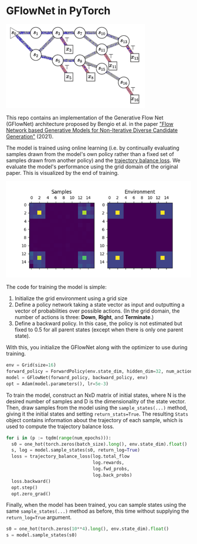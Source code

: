 # GFlowNet in PyTorch

![gflownet](images/gflownet_anim.gif)

This repo contains an implementation of the Generative Flow Net (GFlowNet) architecture proposed by Bengio et al. in the paper ["Flow Network based Generative Models for Non-Iterative Diverse Candidate Generation"](https://arxiv.org/abs/2106.04399) (2021).

The model is trained using online learning (i.e. by continually evaluating samples drawn from the model's own policy rather than a fixed set of samples drawn from another policy) and the [trajectory balance loss](https://arxiv.org/abs/2201.13259). We evaluate the model's performance using the grid domain of the original paper. This is visualized by the end of training.

![samples](images/samples.png)

The code for training the model is simple:

1. Initialize the grid environment using a grid size
2. Define a policy network taking a state vector as input and outputting a vector of probabilities over possible actions. (In the grid domain, the number of actions is three: **Down**, **Right**, and **Terminate**.)
3. Define a backward policy. In this case, the policy is not estimated but fixed to 0.5 for all parent states (except when there is only one parent state).

With this, you initialize the GFlowNet along with the optimizer to use during training.

```python
env = Grid(size=16)
forward_policy = ForwardPolicy(env.state_dim, hidden_dim=32, num_actions=3)
model = GFlowNet(forward_policy, backward_policy, env)
opt = Adam(model.parameters(), lr=5e-3)
```

To train the model, construct an NxD matrix of initial states, where N is the desired number of samples and D is the dimensionality of the state vector. Then, draw samples from the model using the `sample_states(...)` method, giving it the initial states and setting `return_stats=True`. The resulting `Stats` object contains information about the trajectory of each sample, which is used to compute the trajectory balance loss.

```python
for i in (p := tqdm(range(num_epochs))):
  s0 = one_hot(torch.zeros(batch_size).long(), env.state_dim).float()
  s, log = model.sample_states(s0, return_log=True)
  loss = trajectory_balance_loss(log.total_flow
                                 log.rewards,
                                 log.fwd_probs,
                                 log.back_probs)
  loss.backward()
  opt.step()
  opt.zero_grad()
```

Finally, when the model has been trained, you can sample states using the same `sample_states(...)` method as before, this time without supplying the `return_log=True` argument.

```python
s0 = one_hot(torch.zeros(10**4).long(), env.state_dim).float()
s = model.sample_states(s0)
```
